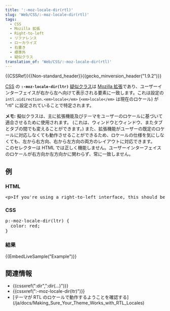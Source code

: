 ```yaml
---
title: ':-moz-locale-dir(rtl)'
slug: 'Web/CSS/:-moz-locale-dir(rtl)'
tags:
  - CSS
  - Mozilla 拡張
  - Right-to-left
  - リファレンス
  - ローカライズ
  - 右書き
  - 標準外
  - 疑似クラス
translation_of: 'Web/CSS/:-moz-locale-dir(rtl)'
---
```

<div>{{CSSRef}}{{Non-standard_header}}{{gecko_minversion_header("1.9.2")}}</div>

[CSS](/ja/docs/Web/CSS) の <strong>`:-moz-locale-dir(ltr)`</strong> [疑似クラス](/ja/docs/Web/CSS/pseudo-classes)は [Mozilla 拡張](/ja/docs/Web/CSS/Mozilla_Extensions)であり、ユーザーインターフェイスが右から左へ向けて表示される要素に一致します。これは設定の `intl.uidirection.<em>locale</em>` (`<em>locale</em>` は現在のロケール) が "rtl" に設定されていることで特定されます。

<div class="note">
<strong>メモ:</strong> 擬似クラスは、主に拡張機能及びテーマをユーザーのロケールに基づいて適合させるために使用されます。 (これは、ウィンドウとウィンドウ、またタブとタブの間でも変えることができます。) また、拡張機能がユーザーの既定のロケールに対応しなくても動作させることができるため、ロケールの仕様を気にしなくても、左から右方向、右から左方向の両方のレイアウトに対応できます。
</div>

<div class="warning">
このセレクターは HTML では正しく機能しません。ユーザーインターフェイスのロケールが右方向か左方向かに関わらず、常に一致しません。
</div>

<h2 id="Example" name="Example">例</h2>

<h3 id="HTML">HTML</h3>

<pre class="brush: html">&lt;p&gt;If you're using a right-to-left interface, this should be red.&lt;/p&gt;
</pre>

<h3 id="CSS">CSS</h3>

<pre class="brush: css">p:-moz-locale-dir(ltr) {
  color: red;
}</pre>

<h3 id="Result" name="Result">結果</h3>

{{EmbedLiveSample("Example")}}

<h2 id="See also" name="See also">関連情報</h2>

<ul>
 <li>{{cssxref(":dir",":dir(…)")}}</li>
 <li>{{cssxref(":-moz-locale-dir(ltr)")}}</li>
 <li>[テーマが RTL のロケールで動作するようことを確認する](/ja/docs/Making_Sure_Your_Theme_Works_with_RTL_Locales)</li>
</ul>
